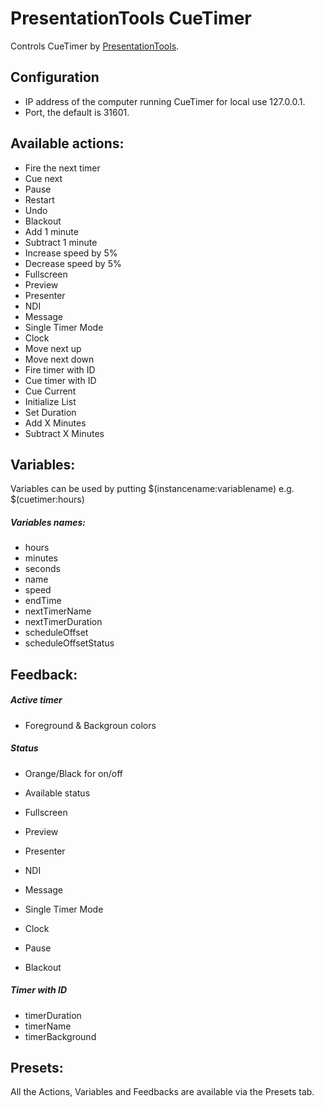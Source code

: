 # PresentationTools CueTimer

Controls CueTimer by [PresentationTools](https://presentationtools.com/).

## Configuration

- IP address of the computer running CueTimer for local use 127.0.0.1.
- Port, the default is 31601.

## Available actions:

- Fire the next timer
- Cue next
- Pause
- Restart
- Undo
- Blackout
- Add 1 minute
- Subtract 1 minute
- Increase speed by 5%
- Decrease speed by 5%
- Fullscreen
- Preview
- Presenter
- NDI
- Message
- Single Timer Mode
- Clock
- Move next up
- Move next down
- Fire timer with ID
- Cue timer with ID
- Cue Current
- Initialize List
- Set Duration
- Add X Minutes
- Subtract X Minutes

## Variables:

Variables can be used by putting $(instancename:variablename) e.g. $(cuetimer:hours)

##### Variables names:

- hours
- minutes
- seconds
- name
- speed
- endTime
- nextTimerName
- nextTimerDuration
- scheduleOffset
- scheduleOffsetStatus

## Feedback:

##### Active timer

- Foreground & Backgroun colors

##### Status

- Orange/Black for on/off

- Available status

- Fullscreen
- Preview
- Presenter
- NDI
- Message
- Single Timer Mode
- Clock
- Pause
- Blackout

##### Timer with ID

- timerDuration
- timerName
- timerBackground

## Presets:

All the Actions, Variables and Feedbacks are available via the Presets tab.
